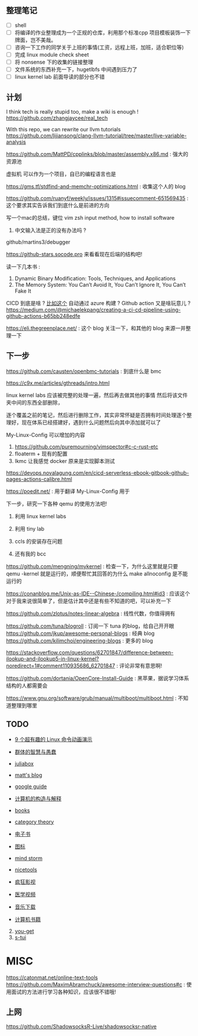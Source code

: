 ## 整理笔记
- [ ] shell
- [ ] 将编译的作业整理成为一个正规的仓库，利用那个标准cpp 项目模板装饰一下牌面，岂不美哉。
- [ ] 咨询一下工作的同学关于上班的事情(工资，远程上班，加班，适合职位等)
- [ ] 完成 linux module check sheet 
- [ ] 将 nonsense 下的收集的链接整理
- [ ] 文件系统的东西补充一下，hugetlbfs 中间遇到压力了
- [ ] linux kernel lab 前面导读的部分也不错

## 计划
I think tech is really stupid too, make a wiki is enough !
https://github.com/zhangjaycee/real_tech


With this repo, we can rewrite our llvm tutorials
https://github.com/lijiansong/clang-llvm-tutorial/tree/master/live-variable-analysis




https://github.com/MattPD/cpplinks/blob/master/assembly.x86.md : 强大的资源池

虚拟机 可以作为一个项目，自已的编程语言也是

https://gms.tf/stdfind-and-memchr-optimizations.html : 收集这个人的 blog

https://github.com/ruanyf/weekly/issues/1315#issuecomment-651569435 : 这个要求其实告诉我们到底什么是前进的方向

写一个mac的总结，键位 vim zsh input method, how to install software
1. 中文输入法是正的没有办法吗 ?

github/martins3/debugger 

https://github-stars.socode.pro 来看看现在后端的结构吧!

读一下几本书 : 
1. Dynamic Binary Modification: Tools, Techniques, and Applications
2. The Memory System: You Can’t Avoid It, You Can’t Ignore It, You Can’t Fake It


CICD 到底是啥 ? [比如这个](https://dev.azure.com/ucfconsort/rdma-core/_build/results?buildId=8091&view=results)
自动通过 azure 构建 ?
Github action 又是啥玩意儿 ?
https://medium.com/@michaelekpang/creating-a-ci-cd-pipeline-using-github-actions-b65bb248edfe

https://eli.thegreenplace.net/ : 这个 blog 关注一下，和其他的 blog 来源一并整理一下


## 下一步
https://github.com/causten/openbmc-tutorials : 到底什么是 bmc

https://c9x.me/articles/gthreads/intro.html

linux kernel labs 应该被完整的处理一遍，然后再去做其他的事情
然后将该文件夹中间的东西全部删除，

逐个覆盖之前的笔记，然后进行删除工作，其实非常怀疑是否拥有时间处理逐个整理好，现在体系已经搭建好，遇到什么问题然后向其中添加就可以了

My-Linux-Config 可以增加的内容
1. https://github.com/puremourning/vimspector#c-c-rust-etc
2. floaterm + 现有的配置
3. lkmc 让我感觉 docker 原来是实现脚本测试

https://devops.novalagung.com/en/cicd-serverless-ebook-gitbook-github-pages-actions-calibre.html

https://poedit.net/ : 用于翻译 My-Linux-Config 用于

下一步，研究一下各种 qemu 的使用方法吧!
1. 利用 linux kernel labs
2. 利用 tiny lab


1. ccls 的安装存在问题
2. 还有我的 bcc 

https://github.com/mengning/mykernel : 检查一下，为什么这里就是只要 qemu -kernel 就是运行的，顺便帮忙其回答的为什么 make allnoconfig 是不能运行的


https://conanblog.me/Unix-as-IDE--Chinese-/compiling.html#id3 : 应该这个对于我来说很简单了，但是估计其中还是有些不知道的吧，可以补充一下

https://github.com/zlotus/notes-linear-algebra : 线性代数，你值得拥有


https://github.com/tuna/blogroll : 订阅一下 tuna 的blog，给自己开开眼
https://github.com/jkup/awesome-personal-blogs : 经典 blog
https://github.com/kilimchoi/engineering-blogs : 更多的 blog

https://stackoverflow.com/questions/62701847/difference-between-ilookup-and-ilookup5-in-linux-kernel?noredirect=1#comment110935686_62701847 : 评论非常有意思啊!

https://github.com/dortania/OpenCore-Install-Guide : 黑苹果，据说学习体系结构的人都需要会

https://www.gnu.org/software/grub/manual/multiboot/multiboot.html : 不知道整理到哪里

## TODO
- [9 个超有趣的 Linux 命令动画演示](https://zhuanlan.zhihu.com/p/37530240)
- [群体的智慧与愚蠢](https://ncase.me/crowds/zh-CN.html)
- [juliabox](https://www.juliabox.com/)
- [matt's blog](http://matt.might.net/articles/)
- [google guide](https://techdevguide.withgoogle.com/)
- [计算机的构造与解释](https://sarabander.github.io/sicp/)
- [books](https://github.com/programthink/books)
- [category theory](https://github.com/hmemcpy/milewski-ctfp-pdf)

- [电子书](http://www.xuexi111.com/)
- [图标](http://www.iconfont.cn/)
- [mind storm](http://naotu.baidu.com/home)
- [nicetools](http://www.nicetool.net/)
- [疯狂影视](http://ifkdy.com/)
- [医学视频](www.mvyxws.com)
- [音乐下载](https://www.tikitiki.cn)
- [计算机书籍](http://bestcbooks.com/categories/c-plus-plus/)

2. [you-get](https://github.com/soimort/you-get)
3. [s-tui](https://github.com/amanusk/s-tui)


# MISC
https://catonmat.net/online-text-tools
https://github.com/MaximAbramchuck/awesome-interview-questions#c : 使用面试的方法进行学习各种知识，应该很不错哦!

## 上网
https://github.com/ShadowsocksR-Live/shadowsocksr-native
